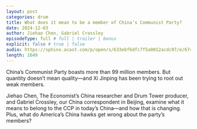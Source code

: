 ```yaml
---
layout: post
categories: drum
title: What does it mean to be a member of China’s Communist Party?
date: 2024-12-03
author: Jiehao Chen, Gabriel Crossley
episodeType: full # full | trailer | bonus
explicit: false # true | false
audio: https://sphinx.acast.com/p/open/s/633ebf6dfc7f5a0012acdc97/e/674f225bf1e80b0eeb84085b/media.mp3?tk=eyJ1aWQiOiJ0b20iLCJ0ayI6IlFQRW5LbjZqIiwiYWRzIjpmYWxzZSwic3BvbnMiOmZhbHNlLCJ0IjoiMmU4NGUwODYtMDJlNS00YzgxLWJmNDAtNTg3OWRlZTliOWZkIiwiaW4iOiJodHRwczovL2F0ZWFtLXBlZ2FzdXMtcHVibGljLWJ1Y2tldC1zdGFnaW5nLnMzLWV1LXdlc3QtMS5hbWF6b25hd3MuY29tL2F1ZGlvL2ludHJvX2VtcHR5Lm1wMyIsIm91dCI6Imh0dHBzOi8vYXRlYW0tcGVnYXN1cy1wdWJsaWMtYnVja2V0LXN0YWdpbmcuczMtZXUtd2VzdC0xLmFtYXpvbmF3cy5jb20vYXVkaW8vb3V0cm9fZW1wdHkubXAzIiwic3RhdHVzIjoicHJpdmF0ZSJ9&sig=loQzatgON8WBCot7ERm9hJ-cWjZAWxBs8E_qvPdghto
length: 1649
---
```

China’s Communist Party boasts more than 99 million members. But quantity doesn’t mean quality—and Xi Jinping has been trying to root out weak members.

Jiehao Chen, The Economist’s China researcher and Drum Tower producer, and Gabriel Crossley, our China correspondent in Beijing, examine what it means to belong to the CCP in today’s China—and how that is changing. Plus, what do America’s China hawks get wrong about the party’s members?